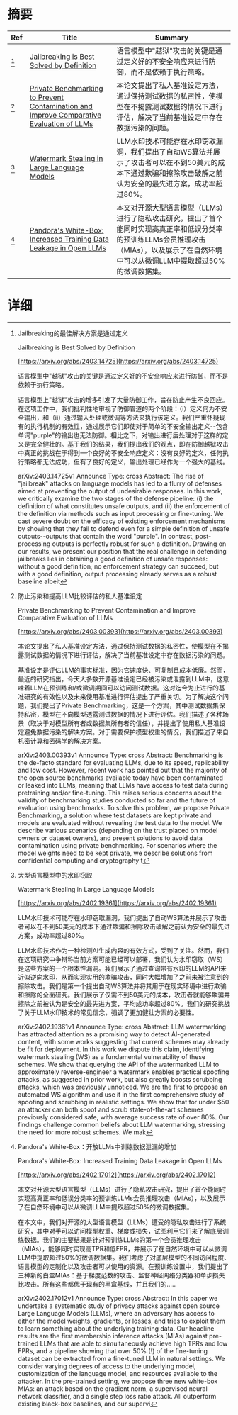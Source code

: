 # 摘要

| Ref | Title | Summary |
| --- | --- | --- |
| [^1] | [Jailbreaking is Best Solved by Definition](https://arxiv.org/abs/2403.14725) | 语言模型中"越狱"攻击的关键是通过定义好的不安全响应来进行防御，而不是依赖于执行策略。 |
| [^2] | [Private Benchmarking to Prevent Contamination and Improve Comparative Evaluation of LLMs](https://arxiv.org/abs/2403.00393) | 本论文提出了私人基准设定方法，通过保持测试数据的私密性，使模型在不揭露测试数据的情况下进行评估，解决了当前基准设定中存在数据污染的问题。 |
| [^3] | [Watermark Stealing in Large Language Models](https://arxiv.org/abs/2402.19361) | LLM水印技术可能存在水印窃取漏洞，我们提出了自动WS算法并展示了攻击者可以在不到50美元的成本下通过欺骗和擦除攻击破解之前认为安全的最先进方案，成功率超过80%。 |
| [^4] | [Pandora's White-Box: Increased Training Data Leakage in Open LLMs](https://arxiv.org/abs/2402.17012) | 本文对开源大型语言模型（LLMs）进行了隐私攻击研究，提出了首个能同时实现高真正率和低误分类率的预训练LLMs会员推理攻击（MIAs），以及展示了在自然环境中可以从微调LLM中提取超过50%的微调数据集。 |

# 详细

[^1]: Jailbreaking的最佳解决方案是通过定义

    Jailbreaking is Best Solved by Definition

    [https://arxiv.org/abs/2403.14725](https://arxiv.org/abs/2403.14725)

    语言模型中"越狱"攻击的关键是通过定义好的不安全响应来进行防御，而不是依赖于执行策略。

    

    语言模型上"越狱"攻击的增多引发了大量防御工作，旨在防止产生不良回应。在这项工作中，我们批判性地审视了防御管道的两个阶段：（i）定义何为不安全输出，和（ii）通过输入处理或微调等方法来执行该定义。我们严重怀疑现有的执行机制的有效性，通过展示它们即使对于简单的不安全输出定义--包含单词"purple"的输出也无法防御。相比之下，对输出进行后处理对于这样的定义是完全健壮的。基于我们的结果，我们提出我们的观点，即在防御越狱攻击中真正的挑战在于得到一个良好的不安全响应定义：没有良好的定义，任何执行策略都无法成功，但有了良好的定义，输出处理已经作为一个强大的基线。

    arXiv:2403.14725v1 Announce Type: cross  Abstract: The rise of "jailbreak" attacks on language models has led to a flurry of defenses aimed at preventing the output of undesirable responses. In this work, we critically examine the two stages of the defense pipeline: (i) the definition of what constitutes unsafe outputs, and (ii) the enforcement of the definition via methods such as input processing or fine-tuning. We cast severe doubt on the efficacy of existing enforcement mechanisms by showing that they fail to defend even for a simple definition of unsafe outputs--outputs that contain the word "purple". In contrast, post-processing outputs is perfectly robust for such a definition. Drawing on our results, we present our position that the real challenge in defending jailbreaks lies in obtaining a good definition of unsafe responses: without a good definition, no enforcement strategy can succeed, but with a good definition, output processing already serves as a robust baseline albeit 
    
[^2]: 防止污染和提高LLM比较评估的私人基准设定

    Private Benchmarking to Prevent Contamination and Improve Comparative Evaluation of LLMs

    [https://arxiv.org/abs/2403.00393](https://arxiv.org/abs/2403.00393)

    本论文提出了私人基准设定方法，通过保持测试数据的私密性，使模型在不揭露测试数据的情况下进行评估，解决了当前基准设定中存在数据污染的问题。

    

    基准设定是评估LLM的事实标准，因为它速度快、可复制且成本低廉。然而，最近的研究指出，今天大多数开源基准设定已经被污染或泄露到LLM中，这意味着LLM在预训练和/或微调期间可以访问测试数据。这对迄今为止进行的基准研究的有效性以及未来使用基准进行评估提出了严重关切。为了解决这个问题，我们提出了Private Benchmarking，这是一个方案，其中测试数据集保持私密，模型在不向模型透露测试数据的情况下进行评估。我们描述了各种场景（取决于对模型所有者或数据集所有者的信任），并提出了使用私人基准设定避免数据污染的解决方案。对于需要保护模型权重的情况，我们描述了来自机密计算和密码学的解决方案。

    arXiv:2403.00393v1 Announce Type: cross  Abstract: Benchmarking is the de-facto standard for evaluating LLMs, due to its speed, replicability and low cost. However, recent work has pointed out that the majority of the open source benchmarks available today have been contaminated or leaked into LLMs, meaning that LLMs have access to test data during pretraining and/or fine-tuning. This raises serious concerns about the validity of benchmarking studies conducted so far and the future of evaluation using benchmarks. To solve this problem, we propose Private Benchmarking, a solution where test datasets are kept private and models are evaluated without revealing the test data to the model. We describe various scenarios (depending on the trust placed on model owners or dataset owners), and present solutions to avoid data contamination using private benchmarking. For scenarios where the model weights need to be kept private, we describe solutions from confidential computing and cryptography t
    
[^3]: 大型语言模型中的水印窃取

    Watermark Stealing in Large Language Models

    [https://arxiv.org/abs/2402.19361](https://arxiv.org/abs/2402.19361)

    LLM水印技术可能存在水印窃取漏洞，我们提出了自动WS算法并展示了攻击者可以在不到50美元的成本下通过欺骗和擦除攻击破解之前认为安全的最先进方案，成功率超过80%。

    

    LLM水印技术作为一种检测AI生成内容的有效方式，受到了关注。然而，我们在这项研究中争辩称当前方案可能已经可以部署，我们认为水印窃取（WS）是这些方案的一个根本性漏洞。我们展示了通过查询带有水印的LLM的API来近似逆向水印，从而实现实用的欺骗攻击，同时大幅增加了之前未被注意到的擦除攻击。我们是第一个提出自动WS算法并将其用于在现实环境中进行欺骗和擦除的全面研究。我们展示了仅需不到50美元的成本，攻击者就能够欺骗并擦除之前被认为是安全的最先进方案，平均成功率超过80%。我们的研究挑战了关于LLM水印技术的常见信念，强调了更加健壮方案的必要性。

    arXiv:2402.19361v1 Announce Type: cross  Abstract: LLM watermarking has attracted attention as a promising way to detect AI-generated content, with some works suggesting that current schemes may already be fit for deployment. In this work we dispute this claim, identifying watermark stealing (WS) as a fundamental vulnerability of these schemes. We show that querying the API of the watermarked LLM to approximately reverse-engineer a watermark enables practical spoofing attacks, as suggested in prior work, but also greatly boosts scrubbing attacks, which was previously unnoticed. We are the first to propose an automated WS algorithm and use it in the first comprehensive study of spoofing and scrubbing in realistic settings. We show that for under $50 an attacker can both spoof and scrub state-of-the-art schemes previously considered safe, with average success rate of over 80%. Our findings challenge common beliefs about LLM watermarking, stressing the need for more robust schemes. We mak
    
[^4]: Pandora's White-Box：开放LLMs中训练数据泄漏的增加

    Pandora's White-Box: Increased Training Data Leakage in Open LLMs

    [https://arxiv.org/abs/2402.17012](https://arxiv.org/abs/2402.17012)

    本文对开源大型语言模型（LLMs）进行了隐私攻击研究，提出了首个能同时实现高真正率和低误分类率的预训练LLMs会员推理攻击（MIAs），以及展示了在自然环境中可以从微调LLM中提取超过50%的微调数据集。

    

    在本文中，我们对开源的大型语言模型（LLMs）遭受的隐私攻击进行了系统研究，其中对手可以访问模型权重、梯度或损失，试图利用它们来了解底层训练数据。我们的主要结果是针对预训练LLMs的第一个会员推理攻击（MIAs），能够同时实现高TPR和低FPR，并展示了在自然环境中可以从微调LLM中提取超过50%的微调数据集。我们考虑了对底层模型的不同访问程度、语言模型的定制化以及攻击者可以使用的资源。在预训练设置中，我们提出了三种新的白盒MIAs：基于梯度范数的攻击、监督神经网络分类器和单步损失比攻击。所有这些都优于现有的黑盒基线，并且我们的.....

    arXiv:2402.17012v1 Announce Type: cross  Abstract: In this paper we undertake a systematic study of privacy attacks against open source Large Language Models (LLMs), where an adversary has access to either the model weights, gradients, or losses, and tries to exploit them to learn something about the underlying training data. Our headline results are the first membership inference attacks (MIAs) against pre-trained LLMs that are able to simultaneously achieve high TPRs and low FPRs, and a pipeline showing that over $50\%$ (!) of the fine-tuning dataset can be extracted from a fine-tuned LLM in natural settings. We consider varying degrees of access to the underlying model, customization of the language model, and resources available to the attacker. In the pre-trained setting, we propose three new white-box MIAs: an attack based on the gradient norm, a supervised neural network classifier, and a single step loss ratio attack. All outperform existing black-box baselines, and our supervi
    

